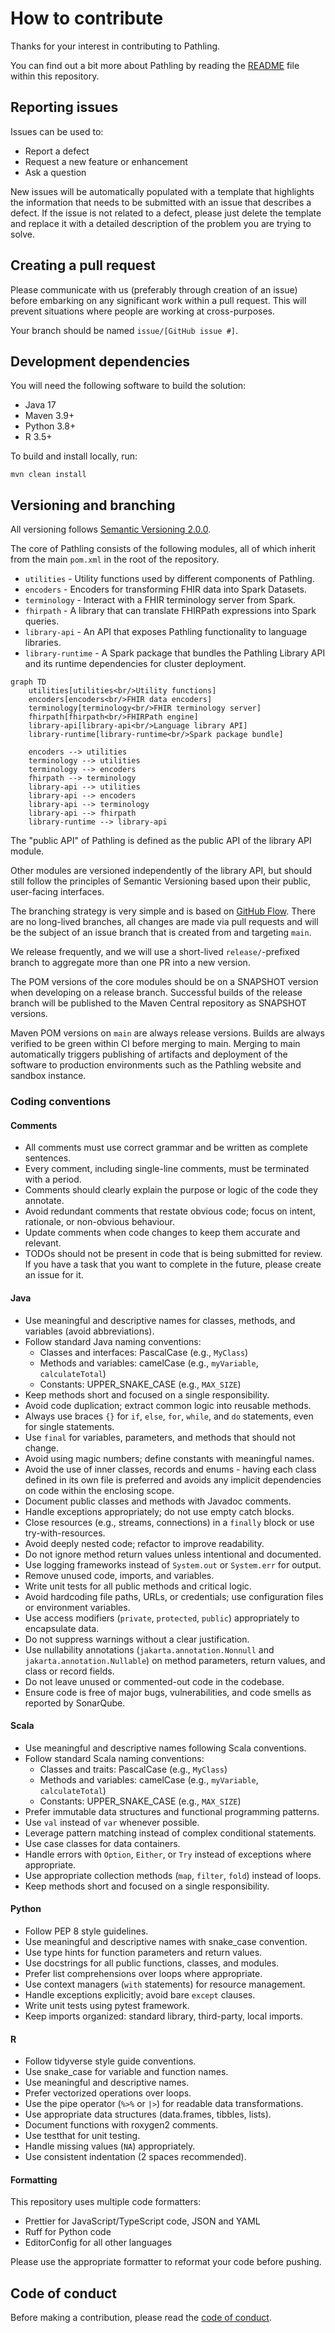 # How to contribute

Thanks for your interest in contributing to Pathling.

You can find out a bit more about Pathling by reading the [README](README.md)
file within this repository.

## Reporting issues

Issues can be used to:

* Report a defect
* Request a new feature or enhancement
* Ask a question

New issues will be automatically populated with a template that highlights the
information that needs to be submitted with an issue that describes a defect. If
the issue is not related to a defect, please just delete the template and
replace it with a detailed description of the problem you are trying to solve.

## Creating a pull request

Please communicate with us (preferably through creation of an issue) before
embarking on any significant work within a pull request. This will prevent
situations where people are working at cross-purposes.

Your branch should be named `issue/[GitHub issue #]`.

## Development dependencies

You will need the following software to build the solution:

* Java 17
* Maven 3.9+
* Python 3.8+
* R 3.5+

To build and install locally, run:

```
mvn clean install
```

## Versioning and branching

All versioning
follows [Semantic Versioning 2.0.0](https://semver.org/spec/v2.0.0.html).

The core of Pathling consists of the following modules, all of which inherit
from the main `pom.xml` in the root of the repository.

- `utilities` - Utility functions used by different components of Pathling.
- `encoders` - Encoders for transforming FHIR data into Spark Datasets.
- `terminology` - Interact with a FHIR terminology server from Spark.
- `fhirpath` - A library that can translate FHIRPath expressions into Spark
  queries.
- `library-api` - An API that exposes Pathling functionality to language
  libraries.
- `library-runtime` - A Spark package that bundles the Pathling Library API and
  its runtime dependencies for cluster deployment.

```mermaid
graph TD
    utilities[utilities<br/>Utility functions]
    encoders[encoders<br/>FHIR data encoders]
    terminology[terminology<br/>FHIR terminology server]
    fhirpath[fhirpath<br/>FHIRPath engine]
    library-api[library-api<br/>Language library API]
    library-runtime[library-runtime<br/>Spark package bundle]

    encoders --> utilities
    terminology --> utilities
    terminology --> encoders
    fhirpath --> terminology
    library-api --> utilities
    library-api --> encoders
    library-api --> terminology
    library-api --> fhirpath
    library-runtime --> library-api
```

The "public API" of Pathling is defined as the public API of the library API
module.

Other modules are versioned independently of the library API, but should still
follow the principles of Semantic Versioning based upon their public,
user-facing interfaces.

The branching strategy is very simple and is based on
[GitHub Flow](https://guides.github.com/introduction/flow/). There are no
long-lived branches, all changes are made via pull requests and will be the
subject of an issue branch that is created from and targeting `main`.

We release frequently, and we will use a short-lived `release/`-prefixed branch
to aggregate more than one PR into a new version.

The POM versions of the core modules should be on a SNAPSHOT version when
developing on a release branch. Successful builds of the release branch
will be published to the Maven Central repository as SNAPSHOT versions.

Maven POM versions on `main` are always release versions. Builds are always
verified to be green within CI before merging to main. Merging to main
automatically triggers publishing of artifacts and deployment of the software to
production environments such as the Pathling website and sandbox instance.

### Coding conventions

#### Comments

- All comments must use correct grammar and be written as complete sentences.
- Every comment, including single-line comments, must be terminated with a
  period.
- Comments should clearly explain the purpose or logic of the code they
  annotate.
- Avoid redundant comments that restate obvious code; focus on intent,
  rationale, or non-obvious behaviour.
- Update comments when code changes to keep them accurate and relevant.
- TODOs should not be present in code that is being submitted for review.
  If you have a task that you want to complete in the future, please create an
  issue for it.

#### Java

- Use meaningful and descriptive names for classes, methods, and variables
  (avoid abbreviations).
- Follow standard Java naming conventions:
    - Classes and interfaces: PascalCase (e.g., `MyClass`)
    - Methods and variables: camelCase (e.g., `myVariable`, `calculateTotal`)
    - Constants: UPPER_SNAKE_CASE (e.g., `MAX_SIZE`)
- Keep methods short and focused on a single responsibility.
- Avoid code duplication; extract common logic into reusable methods.
- Always use braces `{}` for `if`, `else`, `for`, `while`, and `do` statements,
  even for single statements.
- Use `final` for variables, parameters, and methods that should not change.
- Avoid using magic numbers; define constants with meaningful names.
- Avoid the use of inner classes, records and enums - having each class defined
  in its own file is preferred and avoids any implicit dependencies on code
  within the enclosing scope.
- Document public classes and methods with Javadoc comments.
- Handle exceptions appropriately; do not use empty catch blocks.
- Close resources (e.g., streams, connections) in a `finally` block or use
  try-with-resources.
- Avoid deeply nested code; refactor to improve readability.
- Do not ignore method return values unless intentional and documented.
- Use logging frameworks instead of `System.out` or `System.err` for output.
- Remove unused code, imports, and variables.
- Write unit tests for all public methods and critical logic.
- Avoid hardcoding file paths, URLs, or credentials; use configuration files or
  environment variables.
- Use access modifiers (`private`, `protected`, `public`) appropriately to
  encapsulate data.
- Do not suppress warnings without a clear justification.
- Use nullability annotations (`jakarta.annotation.Nonnull` and
  `jakarta.annotation.Nullable`) on method parameters, return values, and class
  or record fields.
- Do not leave unused or commented-out code in the codebase.
- Ensure code is free of major bugs, vulnerabilities, and code smells as
  reported by SonarQube.

#### Scala

- Use meaningful and descriptive names following Scala conventions.
- Follow standard Scala naming conventions:
    - Classes and traits: PascalCase (e.g., `MyClass`)
    - Methods and variables: camelCase (e.g., `myVariable`, `calculateTotal`)
    - Constants: UPPER_SNAKE_CASE (e.g., `MAX_SIZE`)
- Prefer immutable data structures and functional programming patterns.
- Use `val` instead of `var` whenever possible.
- Leverage pattern matching instead of complex conditional statements.
- Use case classes for data containers.
- Handle errors with `Option`, `Either`, or `Try` instead of exceptions where
  appropriate.
- Use appropriate collection methods (`map`, `filter`, `fold`) instead of loops.
- Keep methods short and focused on a single responsibility.

#### Python

- Follow PEP 8 style guidelines.
- Use meaningful and descriptive names with snake_case convention.
- Use type hints for function parameters and return values.
- Use docstrings for all public functions, classes, and modules.
- Prefer list comprehensions over loops where appropriate.
- Use context managers (`with` statements) for resource management.
- Handle exceptions explicitly; avoid bare `except` clauses.
- Write unit tests using pytest framework.
- Keep imports organized: standard library, third-party, local imports.

#### R

- Follow tidyverse style guide conventions.
- Use snake_case for variable and function names.
- Use meaningful and descriptive names.
- Prefer vectorized operations over loops.
- Use the pipe operator (`%>%` or `|>`) for readable data transformations.
- Use appropriate data structures (data.frames, tibbles, lists).
- Document functions with roxygen2 comments.
- Use testthat for unit testing.
- Handle missing values (`NA`) appropriately.
- Use consistent indentation (2 spaces recommended).

#### Formatting

This repository uses multiple code formatters:

- Prettier for JavaScript/TypeScript code, JSON and YAML
- Ruff for Python code
- EditorConfig for all other languages

Please use the appropriate formatter to reformat your code before pushing.

## Code of conduct

Before making a contribution, please read the
[code of conduct](CODE_OF_CONDUCT.md).
